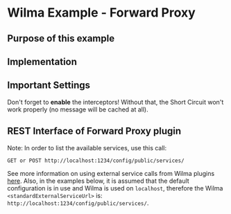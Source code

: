 Wilma Example - Forward Proxy
=============================

Purpose of this example
---------------------------------------

Implementation
---------------------------------------

Important Settings
---------------------------------------
Don't forget to **enable** the interceptors! Without that, the Short Circuit won't work properly (no message will be cached at all).

REST Interface of Forward Proxy plugin
---------------------------------------
Note: In order to list the available services, use this call:
```
GET or POST http://localhost:1234/config/public/services/
```
See more information on using external service calls from Wilma plugins [here](https://github.com/epam/Wilma/wiki/Service-extensions-in-Plugins).
Also, in the examples below, it is assumed that the default configuration is in use and Wilma is used on `localhost`,
therefore the Wilma `<standardExternalServiceUrl>` is: `http://localhost:1234/config/public/services/`.
